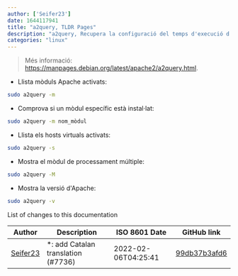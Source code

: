 ```yaml
---
author: ['Seifer23']
date: 1644117941
title: "a2query, TLDR Pages"
description: "a2query, Recupera la configuració del temps d'execució d'Apache en sistemes operatius basats en Debian."
categories: "linux"
---
```

> Més informació: <https://manpages.debian.org/latest/apache2/a2query.html>.

- Llista mòduls Apache activats:

```bash
sudo a2query -m
```

- Comprova si un mòdul específic està instal·lat:

```bash
sudo a2query -m nom_mòdul
```

- Llista els hosts virtuals activats:

```bash
sudo a2query -s
```

- Mostra el mòdul de processament múltiple:

```bash
sudo a2query -M
```

- Mostra la versió d'Apache:

```bash
sudo a2query -v
```
List of changes to this documentation


Author | Description | ISO 8601 Date | GitHub link
------|-----|-----|-----
[Seifer23](mailto:48915360+Seifer23@users.noreply.github.com) | *: add Catalan translation (#7736) | 2022-02-06T04:25:41 | [99db37b3afd6](https://github.com/tldr-pages/tldr/commit/99db37b3afd6dba836a6d94e4688601fdb3bac98)

